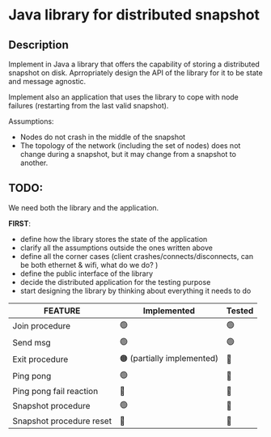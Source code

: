 # Java library for distributed snapshot

## Description

Implement in Java a library that offers the capability of storing a distributed snapshot on disk. Aprropriately design the API of the library for it to be state and message agnostic.

Implement also an application that uses the library to cope with node failures (restarting from the last valid snapshot).

Assumptions:

* Nodes do not crash in the middle of the snapshot
* The topology of the network (including the set of nodes) does not change during a snapshot, but it may change from a snapshot to another.

## TODO:

We need both the library and the application.

**FIRST**:

* define how the library stores the state of the application
* clarify all the assumptions outside the ones written above
* define all the corner cases (client crashes/connects/disconnects, can be both ethernet & wifi, what do we do? )
* define the public interface of the library
* decide the distributed application for the testing purpose
* start designing the library by thinking about everything it needs to do



| FEATURE | Implemented | Tested | 
| ---- | ----- | ------- | 
| Join procedure | :green_circle: | :green_circle: | 
| Send msg | :green_circle: | :green_circle: |
| Exit procedure | :orange_circle: (partially implemented) | :red_circle: |
| Ping pong | :green_circle: | :red_circle: |
| Ping pong fail reaction | :red_circle: | :red_circle: |
| Snapshot procedure | :green_circle: | :red_circle: |
| Snapshot procedure reset | :red_circle: | :red_circle: |



